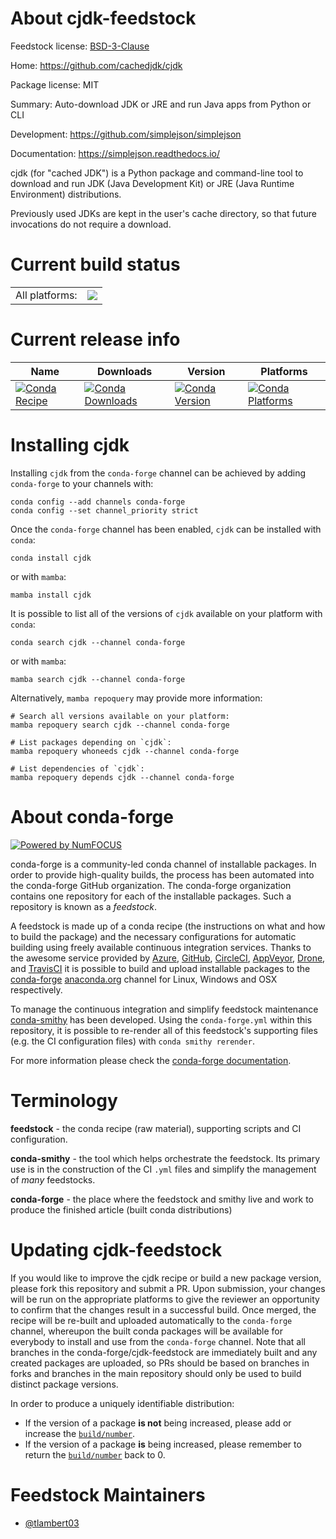 About cjdk-feedstock
====================

Feedstock license: [BSD-3-Clause](https://github.com/conda-forge/cjdk-feedstock/blob/main/LICENSE.txt)

Home: https://github.com/cachedjdk/cjdk

Package license: MIT

Summary: Auto-download JDK or JRE and run Java apps from Python or CLI

Development: https://github.com/simplejson/simplejson

Documentation: https://simplejson.readthedocs.io/

cjdk (for "cached JDK") is a Python package and command-line tool to download
and run JDK (Java Development Kit) or JRE (Java Runtime Environment) distributions.

Previously used JDKs are kept in the user's cache directory, so that future
invocations do not require a download.


Current build status
====================


<table><tr><td>All platforms:</td>
    <td>
      <a href="https://dev.azure.com/conda-forge/feedstock-builds/_build/latest?definitionId=25479&branchName=main">
        <img src="https://dev.azure.com/conda-forge/feedstock-builds/_apis/build/status/cjdk-feedstock?branchName=main">
      </a>
    </td>
  </tr>
</table>

Current release info
====================

| Name | Downloads | Version | Platforms |
| --- | --- | --- | --- |
| [![Conda Recipe](https://img.shields.io/badge/recipe-cjdk-green.svg)](https://anaconda.org/conda-forge/cjdk) | [![Conda Downloads](https://img.shields.io/conda/dn/conda-forge/cjdk.svg)](https://anaconda.org/conda-forge/cjdk) | [![Conda Version](https://img.shields.io/conda/vn/conda-forge/cjdk.svg)](https://anaconda.org/conda-forge/cjdk) | [![Conda Platforms](https://img.shields.io/conda/pn/conda-forge/cjdk.svg)](https://anaconda.org/conda-forge/cjdk) |

Installing cjdk
===============

Installing `cjdk` from the `conda-forge` channel can be achieved by adding `conda-forge` to your channels with:

```
conda config --add channels conda-forge
conda config --set channel_priority strict
```

Once the `conda-forge` channel has been enabled, `cjdk` can be installed with `conda`:

```
conda install cjdk
```

or with `mamba`:

```
mamba install cjdk
```

It is possible to list all of the versions of `cjdk` available on your platform with `conda`:

```
conda search cjdk --channel conda-forge
```

or with `mamba`:

```
mamba search cjdk --channel conda-forge
```

Alternatively, `mamba repoquery` may provide more information:

```
# Search all versions available on your platform:
mamba repoquery search cjdk --channel conda-forge

# List packages depending on `cjdk`:
mamba repoquery whoneeds cjdk --channel conda-forge

# List dependencies of `cjdk`:
mamba repoquery depends cjdk --channel conda-forge
```


About conda-forge
=================

[![Powered by
NumFOCUS](https://img.shields.io/badge/powered%20by-NumFOCUS-orange.svg?style=flat&colorA=E1523D&colorB=007D8A)](https://numfocus.org)

conda-forge is a community-led conda channel of installable packages.
In order to provide high-quality builds, the process has been automated into the
conda-forge GitHub organization. The conda-forge organization contains one repository
for each of the installable packages. Such a repository is known as a *feedstock*.

A feedstock is made up of a conda recipe (the instructions on what and how to build
the package) and the necessary configurations for automatic building using freely
available continuous integration services. Thanks to the awesome service provided by
[Azure](https://azure.microsoft.com/en-us/services/devops/), [GitHub](https://github.com/),
[CircleCI](https://circleci.com/), [AppVeyor](https://www.appveyor.com/),
[Drone](https://cloud.drone.io/welcome), and [TravisCI](https://travis-ci.com/)
it is possible to build and upload installable packages to the
[conda-forge](https://anaconda.org/conda-forge) [anaconda.org](https://anaconda.org/)
channel for Linux, Windows and OSX respectively.

To manage the continuous integration and simplify feedstock maintenance
[conda-smithy](https://github.com/conda-forge/conda-smithy) has been developed.
Using the ``conda-forge.yml`` within this repository, it is possible to re-render all of
this feedstock's supporting files (e.g. the CI configuration files) with ``conda smithy rerender``.

For more information please check the [conda-forge documentation](https://conda-forge.org/docs/).

Terminology
===========

**feedstock** - the conda recipe (raw material), supporting scripts and CI configuration.

**conda-smithy** - the tool which helps orchestrate the feedstock.
                   Its primary use is in the construction of the CI ``.yml`` files
                   and simplify the management of *many* feedstocks.

**conda-forge** - the place where the feedstock and smithy live and work to
                  produce the finished article (built conda distributions)


Updating cjdk-feedstock
=======================

If you would like to improve the cjdk recipe or build a new
package version, please fork this repository and submit a PR. Upon submission,
your changes will be run on the appropriate platforms to give the reviewer an
opportunity to confirm that the changes result in a successful build. Once
merged, the recipe will be re-built and uploaded automatically to the
`conda-forge` channel, whereupon the built conda packages will be available for
everybody to install and use from the `conda-forge` channel.
Note that all branches in the conda-forge/cjdk-feedstock are
immediately built and any created packages are uploaded, so PRs should be based
on branches in forks and branches in the main repository should only be used to
build distinct package versions.

In order to produce a uniquely identifiable distribution:
 * If the version of a package **is not** being increased, please add or increase
   the [``build/number``](https://docs.conda.io/projects/conda-build/en/latest/resources/define-metadata.html#build-number-and-string).
 * If the version of a package **is** being increased, please remember to return
   the [``build/number``](https://docs.conda.io/projects/conda-build/en/latest/resources/define-metadata.html#build-number-and-string)
   back to 0.

Feedstock Maintainers
=====================

* [@tlambert03](https://github.com/tlambert03/)

